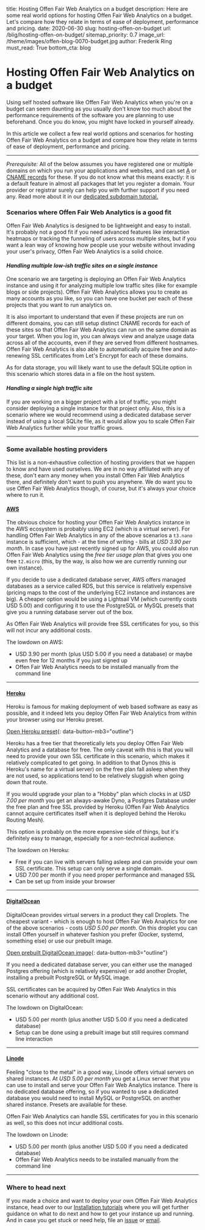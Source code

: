 title: Hosting Offen Fair Web Analytics on a budget
description: Here are some real world options for hosting Offen Fair Web Analytics on a budget. Let's compare how they relate in terms of ease of deployment, performance and pricing.
date: 2020-06-30
slug: hosting-offen-on-budget
url: /blig/hosting-offen-on-budget/
sitemap_priority: 0.7
image_url: /theme/images/offen-blog-0070-budget.jpg
author: Frederik Ring
must_read: True
bottom_cta: blog

# Hosting Offen Fair Web Analytics on a budget

Using self hosted software like Offen Fair Web Analytics when you're on a budget can seem daunting as you usually don't know too much about the performance requirements of the software you are planning to use beforehand. Once you do know, you might have locked in yourself already.

In this article we collect a few real world options and scenarios for hosting Offen Fair Web Analytics on a budget and compare how they relate in terms of ease of deployment, performance and pricing.

---

*Prerequisite:* All of the below assumes you have registered one or multiple domains on which you run your applications and websites, and can set [A](https://en.wikipedia.org/wiki/List_of_DNS_record_types#A) or [CNAME records](https://en.wikipedia.org/wiki/CNAME_record) for these. If you do not know what this means exactly: it is a default feature in almost all packages that let you register a domain. Your provider or registrar surely can help you with further support if you need any. Read more about it in our [dedicated subdomain tutorial.](https://docs.offen.dev/running-offen/setting-up-using-subdomains/)

### Scenarios where Offen Fair Web Analytics is a good fit

Offen Fair Web Analytics is designed to be lightweight and easy to install. It's probably not a good fit if you need advanced features like interaction heatmaps or tracking the funneling of users across multiple sites, but if you want a lean way of knowing how people use your website without invading your user's privacy, Offen Fair Web Analytics is a solid choice.

#### *Handling multiple low-ish traffic sites on a single instance*

One scenario we are targeting is deploying an Offen Fair Web Analytics instance and using it for analyzing multiple low traffic sites (like for example blogs or side projects). Offen Fair Web Analytics allows you to create as many accounts as you like, so you can have one bucket per each of these projects that you want to run analytics on.

It is also important to understand that even if these projects are run on different domains, you can still setup distinct CNAME records for each of these sites so that Offen Fair Web Analytics can run on the same domain as your target. When you log in, you can always view and analyze usage data across all of the accounts, even if they are served from different hostnames. Offen Fair Web Analytics is also able to automatically acquire free and auto-renewing SSL certificates from Let's Encrypt for each of these domains.

As for data storage, you will likely want to use the default SQLite option in this scenario which stores data in a file on the host system.

#### *Handling a single high traffic site*

If you are working on a bigger project with a lot of traffic, you might consider deploying a single instance for that project only. Also, this is a scenario where we would recommend using a dedicated database server instead of using a local SQLite file, as it would allow you to scale Offen Fair Web Analytics further while your traffic grows.

---

### Some available hosting providers

This list is a non-exhaustive collection of hosting providers that we happen to know and have used ourselves. We are in no way affiliated with any of these, don't earn any money when you install Offen Fair Web Analytics there, and definitely don't want to push you anywhere. We do want you to use Offen Fair Web Analytics though, of course, but it's always your choice where to run it.

#### [AWS](https://aws.amazon.com/)

The obvious choice for hosting your Offen Fair Web Analytics instance in the AWS ecosystem is probably using EC2 (which is a virtual server). For handling Offen Fair Web Analytics in any of the above scenarios a `t3.nano` instance is sufficient, which - at the time of writing - bills at *USD 3.90 per month*. In case you have just recently signed up for AWS, you could also run Offen Fair Web Analytics using the *free tier usage plan* that gives you one free `t2.micro` (this, by the way, is also how we are currently running our own instance).

If you decide to use a dedicated database server, AWS offers managed databases as a service called RDS, but this service is relatively expensive (pricing maps to the cost of the underlying EC2 instance and instances are big). A cheaper option would be using a Lightsail VM (which currently costs USD 5.00) and configuring it to use the PostgreSQL or MySQL presets that give you a running database server out of the box.

As Offen Fair Web Analytics will provide free SSL certificates for you, so this will not incur any additional costs.

The lowdown on AWS:

- USD 3.90 per month (plus USD 5.00 if you need a database) or maybe even free for 12 months if you just signed up
- Offen Fair Web Analytics needs to be installed manually from the command line

---

#### [Heroku](https://www.heroku.com/)

Heroku is famous for making deployment of web based software as easy as possible, and it indeed lets you deploy Offen Fair Web Analytics from within your browser using our Heroku preset.

[Open Heroku preset](https://github.com/offen/heroku){: data-button-mb3="outline"}

Heroku has a free tier that theoretically lets you deploy Offen Fair Web Analytics and a database for free. The only caveat with this is that you will need to provide your own SSL certificate in this scenario, which makes it relatively complicated to get going. In addition to that Dynos (this is Heroku's name for a virtual server) on the free plan fall asleep when they are not used, so applications tend to be relatively sluggish when going down that route.

If you would upgrade your plan to a "Hobby" plan which clocks in at *USD 7.00 per month* you get an always-awake Dyno, a Postgres Database under the free plan and free SSL provided by Heroku (Offen Fair Web Analytics cannot acquire certificates itself when it is deployed behind the Heroku Routing Mesh).

This option is probably on the more expensive side of things, but it's definitely easy to manage, especially for a non-technical audience.

The lowdown on Heroku:

- Free if you can live with servers falling asleep and can provide your own SSL certificate. This setup can only serve a single domain.
- USD 7.00 per month if you need proper performance and managed SSL
- Can be set up from inside your browser

---

#### [DigitalOcean](https://www.digitalocean.com/)

DigitalOcean provides virtual servers in a product they call Droplets. The cheapest variant - which is enough to host Offen Fair Web Analytics for one of the above scenarios - costs *USD 5.00 per month*. On this droplet you can install Offen yourself in whatever fashion you prefer (Docker, systemd, something else) or use our prebuilt image.

[Open prebuilt DigitalOcean image](https://github.com/offen/digitalocean){: data-button-mb3="outline"}

If you need a dedicated database server, you can either use the managed Postgres offering (which is relatively expensive) or add another Droplet, installing a prebuilt PostgreSQL or MySQL image.

SSL certificates can be acquired by Offen Fair Web Analytics in this scenario without any additional cost.

The lowdown on DigitalOcean:

- USD 5.00 per month (plus another USD 5.00 if you need a dedicated database)
- Setup can be done using a prebuilt image but still requires command line interaction

---

#### [Linode](https://www.linode.com/)

Feeling "close to the metal" in a good way, Linode offers virtual servers on shared instances. At *USD 5.00 per month* you get a Linux server that you can use to install and serve your Offen Fair Web Analytics instance. There is no dedicated database offering, so if you wanted to use a dedicated database you would need to install MySQL or PostgreSQL on another shared instance. Presets are available for these.

Offen Fair Web Analytics can handle SSL certificates for you in this scenario as well, so this does not incur additional costs.

The lowdown on Linode:

- USD 5.00 per month (plus another USD 5.00 if you need a dedicated database)
- Offen Fair Web Analytics needs to be installed manually from the command line

---

### Where to head next

If you made a choice and want to deploy your own Offen Fair Web Analytics instance, head over to our [Installation tutorials](https://docs.offen.dev/running-offen/tutorials/) where you will get further guidance on what to do next and how to get your instance up and running. And in case you get stuck or need help, file an [issue](https://github.com/offen/offen/issues) or [email](mailto:hioffen@posteo.de).
